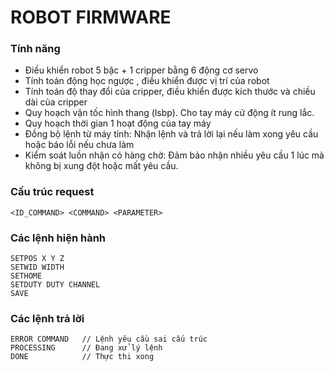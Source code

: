 # ROBOT FIRMWARE

### Tính năng

+ Điều khiển robot 5 bậc + 1 cripper bằng 6 động cơ servo
+ Tính toán động học ngược , điều khiển được vị trí của robot
+ Tính toán độ thay đổi của cripper, điều khiển được kích thước và chiều dài của cripper
+ Quy hoạch vận tốc hình thang (lsbp). Cho tay máy cử động ít rung lắc.
+ Quy hoạch thời gian 1 hoạt động của tay máy
+ Đồng bộ lệnh từ máy tính: Nhận lệnh và trả lời lại nếu làm xong yêu cầu hoặc báo lỗi nếu chưa làm
+ Kiểm soát luồn nhận có hàng chờ: Đảm bảo nhận nhiều yêu cầu 1 lúc mà không bị xung đột hoặc mất yêu cầu.

### Cấu trúc request

`<ID_COMMAND> <COMMAND> <PARAMETER>`

### Các lệnh hiện hành

```
SETPOS X Y Z
SETWID WIDTH
SETHOME
SETDUTY DUTY CHANNEL
SAVE
```

### Các lệnh trả lời

```
ERROR COMMAND 	// Lệnh yêu cầu sai cấu trúc
PROCESSING		// Đang xử lý lệnh
DONE			// Thực thi xong
```


